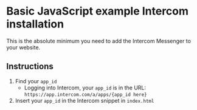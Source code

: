# Basic JavaScript example Intercom installation

This is the absolute minimum you need to add the Intercom Messenger to your website.

## Instructions

1. Find your `app_id`
    * Logging into Intercom, your `app_id` is in the URL: `https://app.intercom.com/a/apps/{app_id here}`
1. Insert your `app_id` in the Intercom snippet in `index.html`
